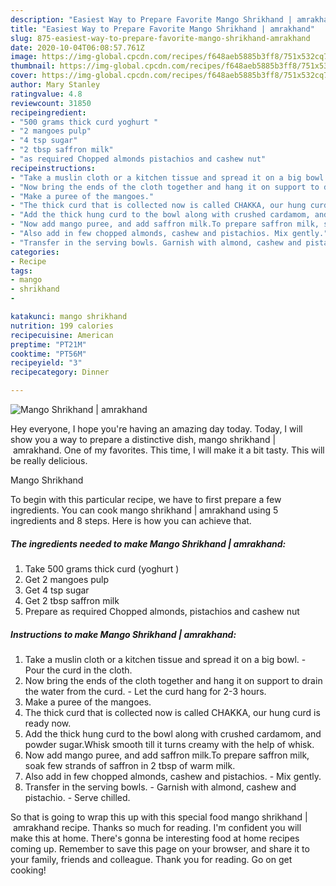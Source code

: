 ```yaml
---
description: "Easiest Way to Prepare Favorite Mango Shrikhand | amrakhand"
title: "Easiest Way to Prepare Favorite Mango Shrikhand | amrakhand"
slug: 875-easiest-way-to-prepare-favorite-mango-shrikhand-amrakhand
date: 2020-10-04T06:08:57.761Z
image: https://img-global.cpcdn.com/recipes/f648aeb5885b3ff8/751x532cq70/mango-shrikhand-amrakhand-recipe-main-photo.jpg
thumbnail: https://img-global.cpcdn.com/recipes/f648aeb5885b3ff8/751x532cq70/mango-shrikhand-amrakhand-recipe-main-photo.jpg
cover: https://img-global.cpcdn.com/recipes/f648aeb5885b3ff8/751x532cq70/mango-shrikhand-amrakhand-recipe-main-photo.jpg
author: Mary Stanley
ratingvalue: 4.8
reviewcount: 31850
recipeingredient:
- "500 grams thick curd yoghurt "
- "2 mangoes pulp"
- "4 tsp sugar"
- "2 tbsp saffron milk"
- "as required Chopped almonds pistachios and cashew nut"
recipeinstructions:
- "Take a muslin cloth or a kitchen tissue and spread it on a big bowl.  Pour the curd in the cloth."
- "Now bring the ends of the cloth together and hang it on support to drain the water from the curd.  Let the curd hang for 2-3 hours."
- "Make a puree of the mangoes."
- "The thick curd that is collected now is called CHAKKA, our hung curd is ready now."
- "Add the thick hung curd to the bowl along with crushed cardamom, and powder sugar.Whisk smooth till it turns creamy with the help of whisk."
- "Now add mango puree, and add saffron milk.To prepare saffron milk, soak few strands of saffron in 2 tbsp of warm milk."
- "Also add in few chopped almonds, cashew and pistachios. Mix gently."
- "Transfer in the serving bowls. Garnish with almond, cashew and pistachio. Serve chilled."
categories:
- Recipe
tags:
- mango
- shrikhand
- 

katakunci: mango shrikhand  
nutrition: 199 calories
recipecuisine: American
preptime: "PT21M"
cooktime: "PT56M"
recipeyield: "3"
recipecategory: Dinner

---
```



![Mango Shrikhand | amrakhand](https://img-global.cpcdn.com/recipes/f648aeb5885b3ff8/751x532cq70/mango-shrikhand-amrakhand-recipe-main-photo.jpg)

Hey everyone, I hope you're having an amazing day today. Today, I will show you a way to prepare a distinctive dish, mango shrikhand | amrakhand. One of my favorites. This time, I will make it a bit tasty. This will be really delicious.

Mango Shrikhand 

To begin with this particular recipe, we have to first prepare a few ingredients. You can cook mango shrikhand | amrakhand using 5 ingredients and 8 steps. Here is how you can achieve that.

<!--inarticleads1-->

##### The ingredients needed to make Mango Shrikhand | amrakhand:

1. Take 500 grams thick curd (yoghurt )
1. Get 2 mangoes pulp
1. Get 4 tsp sugar
1. Get 2 tbsp saffron milk
1. Prepare as required Chopped almonds, pistachios and cashew nut




<!--inarticleads2-->

##### Instructions to make Mango Shrikhand | amrakhand:

1. Take a muslin cloth or a kitchen tissue and spread it on a big bowl.  - Pour the curd in the cloth.
1. Now bring the ends of the cloth together and hang it on support to drain the water from the curd.  - Let the curd hang for 2-3 hours.
1. Make a puree of the mangoes.
1. The thick curd that is collected now is called CHAKKA, our hung curd is ready now.
1. Add the thick hung curd to the bowl along with crushed cardamom, and powder sugar.Whisk smooth till it turns creamy with the help of whisk.
1. Now add mango puree, and add saffron milk.To prepare saffron milk, soak few strands of saffron in 2 tbsp of warm milk.
1. Also add in few chopped almonds, cashew and pistachios. - Mix gently.
1. Transfer in the serving bowls. - Garnish with almond, cashew and pistachio. - Serve chilled.




So that is going to wrap this up with this special food mango shrikhand | amrakhand recipe. Thanks so much for reading. I'm confident you will make this at home. There's gonna be interesting food at home recipes coming up. Remember to save this page on your browser, and share it to your family, friends and colleague. Thank you for reading. Go on get cooking!
